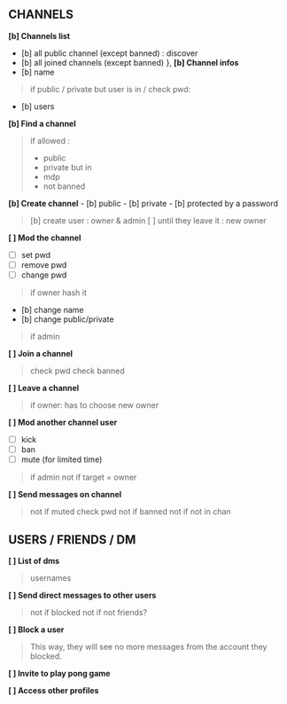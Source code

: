 ## CHANNELS

**[b] Channels list**
- [b] all public channel (except banned) : discover
- [b] all joined channels (except banned)
																	},
**[b] Channel infos**
- [b] name
>	if public / private but user is in / check pwd:
- [b] users

**[b] Find a channel**
> if allowed : 
> 	- public
> 	- private but in
> 	- mdp
> 	- not banned

**[b] Create channel**
    - [b] public
    - [b] private
    - [b] protected by a password
>	[b] create user : owner & admin
>	[ ] until they leave it : new owner 

**[ ] Mod the channel**
  - [ ] set pwd
  - [ ] remove pwd
  - [ ] change pwd
>	if owner
>	hash it
- [b] change name
- [b] change public/private
>	if admin

**[ ] Join a channel**
>	check pwd
>	check banned

**[ ] Leave a channel**
>	if owner: has to choose new owner

**[ ] Mod another channel user**
   - [ ] kick
   - [ ] ban
   - [ ] mute (for limited time)
>	if admin
>	not if target = owner

**[ ] Send messages on channel**
>	not if muted
>	check pwd
>	not if banned
>	not if not in chan


## USERS / FRIENDS / DM

**[ ] List of dms**
>	usernames

**[ ] Send direct messages to other users**
>	not if blocked
>	not if not friends?

**[ ] Block a user**
>	 This way, they will see no more messages from the account they blocked.

**[ ] Invite to play pong game**

**[ ] Access other profiles**